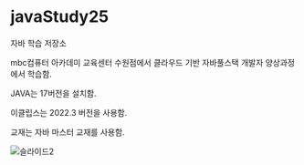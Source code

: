 # javaStudy25
자바 학습 저장소

mbc컴퓨터 아카데미 교육센터 수원점에서 클라우드 기반 자바풀스택 개발자 양상과정에서 학습함.

JAVA는 17버전을 설치함.

이클립스는 2022.3 버전을 사용함.

교재는 자바 마스터 교재를 사용함.

![슬라이드2](https://github.com/user-attachments/assets/c2662e1e-c756-40ec-8c9e-0ed28684f601)
